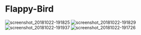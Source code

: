 # Flappy-Bird

![screenshot_20181022-191825](https://user-images.githubusercontent.com/35003965/47297636-7ce08880-d5ca-11e8-899f-41b023029c63.png)
![screenshot_20181022-191829](https://user-images.githubusercontent.com/35003965/47297637-7d791f00-d5ca-11e8-85b6-f32d758ad9a1.png)
![screenshot_20181022-191937](https://user-images.githubusercontent.com/35003965/47297638-7d791f00-d5ca-11e8-9de6-3ff6e81c0cac.png)
![screenshot_20181022-191726](https://user-images.githubusercontent.com/35003965/47297639-7d791f00-d5ca-11e8-8168-1d893b64a72d.png)
